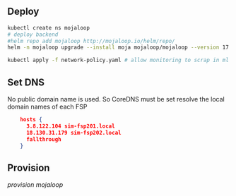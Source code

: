 

## Deploy

```bash
kubectl create ns mojaloop
# deploy backend
#helm repo add mojaloop http://mojaloop.io/helm/repo/
helm -n mojaloop upgrade --install moja mojaloop/mojaloop --version 17.1.0 --values=values.yaml

kubectl apply -f network-policy.yaml # allow monitoring to scrap in ml ns
```

## Set DNS

No public domain name is used. So CoreDNS must be set resolve the local domain names of each FSP

```json
    hosts {
      3.8.122.104 sim-fsp201.local
      18.130.31.179 sim-fsp202.local
      fallthrough
    }
```

<!-- ```bash
sudo systemctl restart systemd-resolved
getent hosts account-lookup-service.local
``` -->

## Provision

*provision mojaloop*
